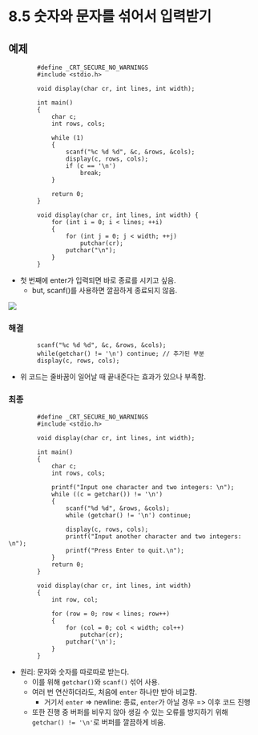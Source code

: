 # 8.5 숫자와 문자를 섞어서 입력받기

## 예제

            #define _CRT_SECURE_NO_WARNINGS
            #include <stdio.h>

            void display(char cr, int lines, int width);

            int main()
            {
                char c;
                int rows, cols;

                while (1)
                {
                    scanf("%c %d %d", &c, &rows, &cols);
                    display(c, rows, cols);
                    if (c == '\n')
                        break;
                }

                return 0;
            }

            void display(char cr, int lines, int width) {
                for (int i = 0; i < lines; ++i)
                {
                    for (int j = 0; j < width; ++j)
                        putchar(cr);
                    putchar("\n");
                }
            }

- 첫 번째에 enter가 입력되면 바로 종료를 시키고 싶음.
  - but, scanf()를 사용하면 깔끔하게 종료되지 않음.

<img src="https://github.com/uber9ma/following_C/blob/master/images/chapter8/buffer5.png?raw=true">

### 해결

            scanf("%c %d %d", &c, &rows, &cols);
            while(getchar() != '\n') continue; // 추가된 부분
            display(c, rows, cols);

- 위 코드는 줄바꿈이 일어날 때 끝내준다는 효과가 있으나 부족함.

### 최종

            #define _CRT_SECURE_NO_WARNINGS
            #include <stdio.h>

            void display(char cr, int lines, int width);

            int main()
            {
                char c;
                int rows, cols;

                printf("Input one character and two integers: \n");
                while ((c = getchar()) != '\n')
                {
                    scanf("%d %d", &rows, &cols);
                    while (getchar() != '\n') continue;

                    display(c, rows, cols);
                    printf("Input another character and two integers: \n");
                    printf("Press Enter to quit.\n");
                }
                return 0;
            }

            void display(char cr, int lines, int width)
            {
                int row, col;

                for (row = 0; row < lines; row++)
                {
                    for (col = 0; col < width; col++)
                        putchar(cr);
                    putchar('\n');
                }
            }

- 원리: 문자와 숫자를 따로따로 받는다.
  - 이를 위해 `getchar()`와 `scanf()` 섞어 사용.
  - 여러 번 연산하더라도, 처음에 `enter` 하나만 받아 비교함.
    - 거기서 `enter` => newline: 종료, `enter`가 아닐 경우 => 이후 코드 진행
  - 또한 진행 중 버퍼를 비우지 않아 생길 수 있는 오류를 방지하기 위해 `getchar() != '\n'`로 버퍼를 깔끔하게 비움.
